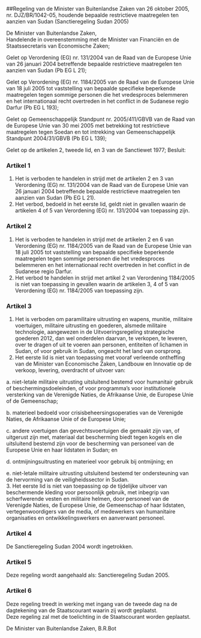 <meta http-equiv='Content-Type' content='text/html; charset=utf-8' />

##Regeling van de Minister van Buitenlandse Zaken van 26 oktober 2005, nr. DJZ/BR/1042-05, houdende bepaalde restrictieve maatregelen ten aanzien van Sudan (Sanctieregeling Sudan 2005)

De Minister van Buitenlandse Zaken,  
Handelende in overeenstemming met de Minister van Financiën en de Staatssecretaris van Economische Zaken;

Gelet op Verordening (EG) nr. 131/2004 van de Raad van de Europese Unie van 26 januari 2004 betreffende bepaalde restrictieve maatregelen ten aanzien van Sudan (Pb EG L 21);

Gelet op Verordening (EG) nr. 1184/2005 van de Raad van de Europese Unie van 18 juli 2005 tot vaststelling van bepaalde specifieke beperkende maatregelen tegen sommige personen die het vredesproces belemmeren en het internationaal recht overtreden in het conflict in de Sudanese regio Darfur (Pb EG L 193);

Gelet op Gemeenschappelijk Standpunt nr. 2005/411/GBVB van de Raad van de Europese Unie van 30 mei 2005 met betrekking tot restrictieve maatregelen tegen Soedan en tot intrekking van Gemeenschappelijk Standpunt 2004/31/GBVB (Pb EG L 139);

Gelet op de artikelen 2, tweede lid, en 3 van de Sanctiewet 1977;
Besluit:    

### Artikel  1  

1.  Het is verboden te handelen in strijd met de artikelen 2 en 3 van Verordening (EG) nr. 131/2004 van de Raad van de Europese Unie van 26 januari 2004 betreffende bepaalde restrictieve maatregelen ten aanzien van Sudan (Pb EG L 21).   
2.  Het verbod, bedoeld in het eerste lid, geldt niet in gevallen waarin de artikelen 4 of 5 van Verordening (EG) nr. 131/2004 van toepassing zijn.   

### Artikel  2  

1.  Het is verboden te handelen in strijd met de artikelen 2 en 6 van Verordening (EG) nr. 1184/2005 van de Raad van de Europese Unie van 18 juli 2005 tot vaststelling van bepaalde specifieke beperkende maatregelen tegen sommige personen die het vredesproces belemmeren en het internationaal recht overtreden in het conflict in de Sudanese regio Darfur.   
2.  Het verbod te handelen in strijd met artikel 2 van Verordening 1184/2005 is niet van toepassing in gevallen waarin de artikelen 3, 4 of 5 van Verordening (EG) nr. 1184/2005 van toepassing zijn.   

### Artikel  3  

1.  Het is verboden om paramilitaire uitrusting en wapens, munitie, militaire voertuigen, militaire uitrusting en goederen, alsmede militaire technologie, aangewezen in de Uitvoeringsregeling strategische goederen 2012, dan wel onderdelen daarvan, te verkopen, te leveren, over te dragen of uit te voeren aan personen, entiteiten of lichamen in Sudan, of voor gebruik in Sudan, ongeacht het land van oorsprong.   
2.  Het eerste lid is niet van toepassing met vooraf verleende ontheffing van de Minister van Economische Zaken, Landbouw en Innovatie op de verkoop, levering, overdracht of uitvoer van: 

a. niet-letale militaire uitrusting uitsluitend bestemd voor humanitair gebruik of beschermingsdoeleinden, of voor programma’s voor institutionele versterking van de Verenigde Naties, de Afrikaanse Unie, de Europese Unie of de Gemeenschap;  

b. materieel bedoeld voor crisisbeheersingsoperaties van de Verenigde Naties, de Afrikaanse Unie of de Europese Unie;  

c. andere voertuigen dan gevechtsvoertuigen die gemaakt zijn van, of uitgerust zijn met, materiaal dat bescherming biedt tegen kogels en die uitsluitend bestemd zijn voor de bescherming van personeel van de Europese Unie en haar lidstaten in Sudan; en  

d. ontmijningsuitrusting en materieel voor gebruik bij ontmijning; en  

e. niet-letale militaire uitrusting uitsluitend bestemd ter ondersteuning van de hervorming van de veiligheidssector in Sudan.     
3.  Het eerste lid is niet van toepassing op de tijdelijke uitvoer van beschermende kleding voor persoonlijk gebruik, met inbegrip van scherfwerende vesten en militaire helmen, door personeel van de Verenigde Naties, de Europese Unie, de Gemeenschap of haar lidstaten, vertegenwoordigers van de media, of medewerkers van humanitaire organisaties en ontwikkelingswerkers en aanverwant personeel.   

### Artikel  4  

De Sanctieregeling Sudan 2004 wordt ingetrokken.  

### Artikel  5  

Deze regeling wordt aangehaald als: Sanctieregeling Sudan 2005.  

### Artikel  6  

Deze regeling treedt in werking met ingang van de tweede dag na de dagtekening van de Staatscourant waarin zij wordt geplaatst.  
Deze regeling zal met de toelichting in de Staatscourant worden geplaatst.  

De 
Minister van Buitenlandse Zaken, 
B.R.Bot   
